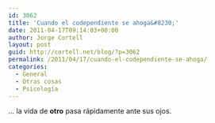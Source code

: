 ```yaml
---
id: 3062
title: 'Cuando el codependiente se ahoga&#8230;'
date: 2011-04-17T09:14:03+00:00
author: Jorge Cortell
layout: post
guid: http://cortell.net/blog/?p=3062
permalink: /2011/04/17/cuando-el-codependiente-se-ahoga/
categories:
  - General
  - Otras cosas
  - Psicología
---
```

&#8230; la vida de **otro** pasa rápidamente ante sus ojos.